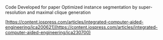 Code Developed for paper Optimized instance segmentation by super-resolution and maximal clique generation

[https://content.iospress.com/articles/integrated-computer-aided-engineering/ica200621](https://content.iospress.com/articles/integrated-computer-aided-engineering/ica230700)
